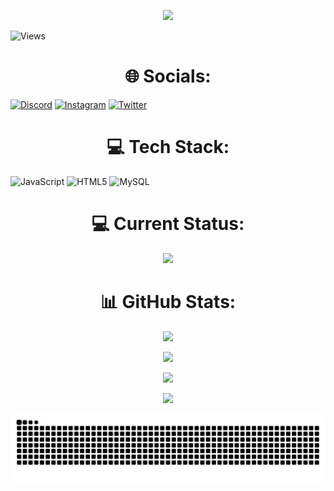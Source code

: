 <p align="center">
<img src="https://readme-typing-svg.herokuapp.com?font=roboto&color=%23F7C51D&size=18&vCenter=true&height=16&lines=👋+Hey+there,+I'm+Marshy...+Nice+To+Meet+You">
</p>

![Views](https://komarev.com/ghpvc/?username=marshxan&style=flat-square&color=ff69b4)






<h1 align="center"> 🌐 Socials: </h1>

[![Discord](https://img.shields.io/badge/Discord-%237289DA.svg?logo=discord&logoColor=white)](htttps://discord.gg/dB7aTvKfpf) [![Instagram](https://img.shields.io/badge/Instagram-%23E4405F.svg?logo=Instagram&logoColor=white)](https://instagram.com/r.marshyy_) [![Twitter](https://img.shields.io/badge/Twitter-%231DA1F2.svg?logo=Twitter&logoColor=white)](https://twitter.com/marshxan) 




<h1 align="center"> 💻 Tech Stack: </h1>

![JavaScript](https://img.shields.io/badge/javascript-%23323330.svg?style=for-the-badge&logo=javascript&logoColor=%23F7DF1E)  ![HTML5](https://img.shields.io/badge/html5-%23E34F26.svg?style=for-the-badge&logo=html5&logoColor=white)   ![MySQL](https://img.shields.io/badge/mysql-%2300f.svg?style=for-the-badge&logo=mysql&logoColor=white)

 

<h1 align="center"> 💻 Current Status: </h1>


<p align="center">
<img src="https://lanyard.cnrad.dev/api/931980616344416316">
</p>



<h1 align="center"> 📊 GitHub Stats: </h1>

<p align="center">
<img src="https://github-readme-stats.vercel.app/api?username=Marshxan&show_icons=true&theme=dracula">
</p>

<p align="center">
<img src="https://github-readme-stats.vercel.app/api/top-langs/?username=Marshxan&layout=compact&theme=dracula&langs_count=8">
</p>

<p align="center">
<img src="https://github-readme-stats.vercel.app/api/pin/?username=Marshxan&repo=Advanced-Spawn-DV&theme=dracula">
</p>

<p align="center">
<img src="https://github-profile-trophy.vercel.app/?username=Marshxan&theme=dracula&no-bg=false">
</p>






<p align="center">
<img src="https://github.com/VishwaGauravIn/VishwaGauravIn/blob/output/github-contribution-grid-snake.svg">
</p>

